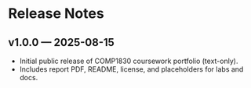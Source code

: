 # Release Notes

## v1.0.0 — 2025-08-15
- Initial public release of COMP1830 coursework portfolio (text-only).
- Includes report PDF, README, license, and placeholders for labs and docs.
